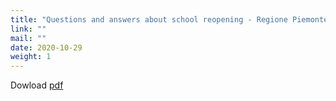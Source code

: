 ```yaml
---
title: "Questions and answers about school reopening - Regione Piemonte"
link: ""
mail: ""
date: 2020-10-29
weight: 1
---
```


Dowload [pdf](/documents/domande_e_risposte_ripresa_scuole_28.10.20.pdf)
